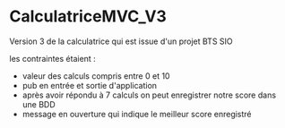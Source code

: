 # CalculatriceMVC_V3
Version 3 de la calculatrice qui est issue d'un projet BTS SIO

les contraintes étaient :
- valeur des calculs compris entre 0 et 10
- pub en entrée et sortie d'application
- après avoir répondu à 7 calculs on peut enregistrer notre score dans une BDD
- message en ouverture qui indique le meilleur score enregistré
